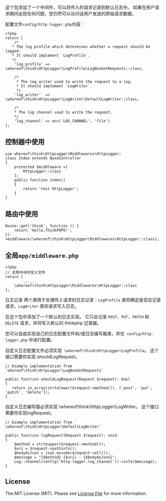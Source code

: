 这个包添加了一个中间件，可以将传入的请求记录到默认日志中。 如果在用户请求期间出现任何问题，您仍然可以访问该用户发送的原始请求数据。



配置文件`config/http-logger.php`内容：

~~~
<?php
return [
    /*
   * The log profile which determines whether a request should be logged.
   * It should implement `LogProfile`.
   */
    'log_profile' => \whereof\think\HttpLogger\LogProfile\LogNonGetRequests::class,

    /*
     * The log writer used to write the request to a log.
     * It should implement `LogWriter`.
     */
    'log_writer'  => \whereof\think\HttpLogger\LogWriter\DefaultLogWriter::class,

    /*
    * The log channel used to write the request.
    */
    'log_channel' => env('LOG_CHANNEL', 'file')
];
~~~



## 控制器中使用

~~~
use whereof\think\HttpLogger\Middlewares\HttpLogger;
class Index extends BaseController
{
    protected $middleware =[
        HttpLogger::class
    ];
    public function index()
    {
        return 'test HttpLogger';
    }
}
~~~

## 路由中使用

~~~
Route::get('think', function () {
    return 'hello,ThinkPHP6!';
})->middleware(\whereof\think\HttpLogger\Middlewares\HttpLogger::class);
~~~

## 全局`app/middleware.php`

~~~
<?php
// 全局中间件定义文件
return [
		......
    \whereof\think\HttpLogger\Middlewares\HttpLogger::class
];
~~~

日志记录
两个类用于处理传入请求的日志记录：`LogProfile` 类将确定是否应记录请求，`LogWriter` 类将请求写入日志。

在这个包中添加了一个默认的日志实现。 它只会记录 `POST`、`PUT`、`PATCH` 和 `DELETE` 请求，并将写入默认的 thinkphp 记录器。

您可以自由实现自己的日志配置文件和/或日志编写器类，并在` config/http-logger.php` 中进行配置。

自定义日志配置文件必须实现` \whereof\think\HttpLogger\LogProfile`。 这个接口需要你实现 shouldLogRequest。

~~~
// Example implementation from `whereof\think\HttpLogger\LogNonGetRequests`

public function shouldLogRequest(Request $request): bool
{
   return in_array(strtolower($request->method()), ['post', 'put', 'patch', 'delete']);
}
~~~

自定义日志编写器必须实现 \whereof\think\HttpLogger\LogWriter。 这个接口需要你实现logRequest。

~~~
// Example implementation from ` \whereof\think\HttpLogger\DefaultLogWriter`

public function logRequest(Request $request): void
{
    $method = strtoupper($request->method());
    $uri = $request->pathinfo();
    $bodyAsJson = json_encode($request->all());
    $message = "{$method} {$uri} - {$bodyAsJson}";
    Log::channel(config('http-logger.log_channel'))->info($message);
}
~~~

## License

The MIT License (MIT). Please see [License File](https://github.com/tp5er/think-http-logger/blob/master/LICENSE) for more information.

